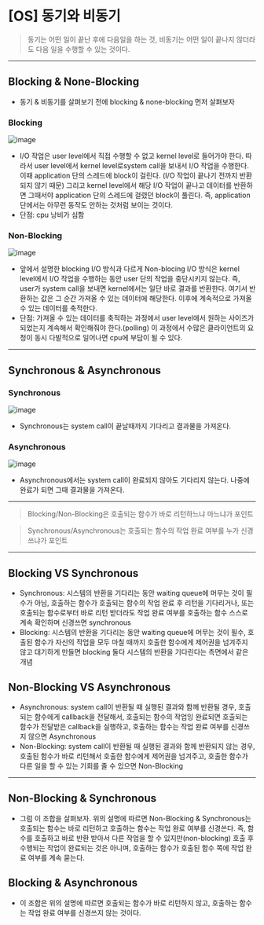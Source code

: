 # [OS] 동기와 비동기

> 동기는 어떤 일이 끝난 후에 다음일을 하는 것, 비동기는 어떤 일이 끝나지 않더라도 다음 일을 수행할 수 있는 것이다.

---

## Blocking & None-Blocking

-   동기 & 비동기를 살펴보기 전에 blocking & none-blocking 먼저 살펴보자

### Blocking

![image](https://user-images.githubusercontent.com/42240771/105632605-686d5380-5e97-11eb-8819-5cf81e869240.png)

-   I/O 작업은 user level에서 직접 수행할 수 없고 kernel level로 들어가야 한다. 따라서 user level에서 kernel level로system call을 보내서 I/O 작업을 수행한다. 이때 application 단의 스레드에 block이 걸린다. (I/O 작업이 끝나기 전까지 반환되지 않기 때문) 그리고 kernel level에서 해당 I/O 작업이 끝나고 데이터를 반환하면 그때서야 application 단의 스레드에 걸렸던 block이 풀린다. 즉, application 단에서는 아무런 동작도 안하는 것처럼 보이는 것이다.
-   단점: cpu 낭비가 심함

### Non-Blocking

![image](https://user-images.githubusercontent.com/42240771/105632621-7a4ef680-5e97-11eb-8b21-ad80ac4fb698.png)

-   앞에서 설명한 blocking I/O 방식과 다르게 Non-blocing I/O 방식은 kernel level에서 I/O 작업을 수행하는 동안 user 단의 작업을 중단시키지 않는다. 즉, user가 system call을 보내면 kernel에서는 일단 바로 결과를 반환한다. 여기서 반환하는 값은 그 순간 가져올 수 있는 데이터에 해당한다. 이후에 계속적으로 가져올 수 있는 데이터를 축적한다.
-   단점: 가져올 수 있는 데이터를 축적하는 과정에서 user level에서 원하는 사이즈가 되었는지 계속해서 확인해줘야 한다.(polling) 이 과정에서 수많은 클라이언트의 요청이 동시 다발적으로 일어나면 cpu에 부담이 될 수 있다.

---

## Synchronous & Asynchronous

### Synchronous

![image](https://user-images.githubusercontent.com/42240771/105632632-8d61c680-5e97-11eb-9ba8-daf9233832db.png)

-   Synchronous는 system call이 끝날때까지 기다리고 결과물을 가져온다.

### Asynchronous

![image](https://user-images.githubusercontent.com/42240771/105632636-9488d480-5e97-11eb-8926-20d27e1ad21f.png)

-   Asynchronous에서는 system call이 완료되지 않아도 기다리지 않는다. 나중에 완료가 되면 그때 결과물을 가져온다.

---

> Blocking/Non-Blocking은 호출되는 함수가 바로 리턴하느냐 마느냐가 포인트

> Synchronous/Asynchronous는 호출되는 함수의 작업 완료 여부를 누가 신경쓰냐가 포인트

---

## Blocking VS Synchronous

-   Synchronous: 시스템의 반환을 기다리는 동안 waiting queue에 머무는 것이 필수가 아님, 호출하는 함수가 호출되는 함수의 작업 완료 후 리턴을 기다리거나, 또는 호출되는 함수로부터 바로 리턴 받더라도 작업 완료 여부를 호출하는 함수 스스로 계속 확인하며 신경쓰면 synchronous
-   Blocking: 시스템의 반환을 기다리는 동안 waiting queue에 머무는 것이 필수, 호출된 함수가 자신의 작업을 모두 마칠 때까지 호출한 함수에게 제어권을 넘겨주지 않고 대기하게 만들면 blocking
    둘다 시스템의 반환을 기다린다는 측면에서 같은 개념

## Non-Blocking VS Asynchronous

-   Asynchronous: system call이 반환될 때 실행된 결과와 함께 반환될 경우, 호출되는 함수에게 callback을 전달해서, 호출되는 함수의 작업잉 완료되면 호출되는 함수가 전달받은 callback을 실행하고, 호출하는 함수는 작업 완료 여부를 신경쓰지 않으면 Asynchronous
-   Non-Blocking: system call이 반환될 때 실행된 결과와 함께 반환되지 않는 경우, 호출된 함수가 바로 리턴해서 호출한 함수에게 제어권을 넘겨주고, 호출한 함수가 다른 일을 할 수 있는 기회를 줄 수 있으면 Non-Blocking

---

## Non-Blocking & Synchronous

-   그럼 이 조합을 살펴보자. 위의 설명에 따르면 Non-Blocking & Synchronous는 호출되는 함수는 바로 리턴하고 호출하는 함수는 작업 완료 여부를 신경쓴다. 즉, 함수를 호출하고 바로 반환 받아서 다른 작업을 할 수 있지만(non-blocking) 호출 후 수행되는 작업이 완료되는 것은 아니며, 호출하는 함수가 호출된 함수 쪽에 작업 완료 여부를 계속 묻는다.

## Blocking & Asynchronous

-   이 조합은 위의 설명에 따르면 호출되는 함수가 바로 리턴하지 않고, 호출하는 함수는 작업 완료 여부를 신경쓰지 않는 것이다.
